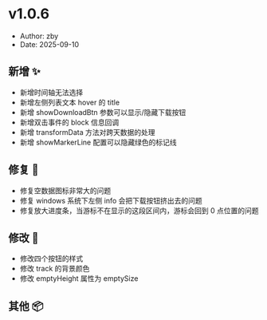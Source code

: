 # v1.0.6

- Author: zby
- Date: 2025-09-10

## 新增 ✨

- 新增时间轴无法选择
- 新增左侧列表文本 hover 的 title
- 新增 showDownloadBtn 参数可以显示/隐藏下载按钮
- 新增双击事件的 block 信息回调
- 新增 transformData 方法对跨天数据的处理
- 新增 showMarkerLine 配置可以隐藏绿色的标记线

## 修复 🔩

- 修复空数据图标非常大的问题
- 修复 windows 系统下左侧 info 会把下载按钮挤出去的问题
- 修复放大进度条，当游标不在显示的这段区间内，游标会回到 0 点位置的问题

## 修改 📝

- 修改四个按钮的样式
- 修改 track 的背景颜色
- 修改 emptyHeight 属性为 emptySize

## 其他 📦
